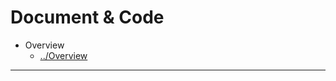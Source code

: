 
# Document & Code

- Overview
  - [../Overview](https://github.com/zozospider/note/blob/master/distributed/ZooKeeper/ZooKeeper-ZooKeeper-Documentation-Overview-Overview.md)

---
